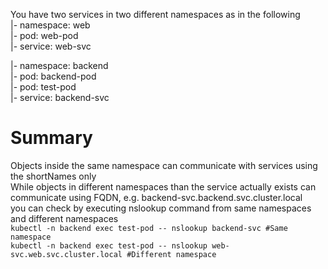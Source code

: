 You have two services in two different namespaces as in the following  
|- namespace: web  
  |- pod: web-pod  
  |- service: web-svc  

|- namespace: backend  
  |- pod: backend-pod  
  |- pod: test-pod  
  |- service: backend-svc    

# Summary
Objects inside the same namespace can communicate with services using the shortNames only  
While objects in different namespaces than the service actually exists can communicate using FQDN, e.g. backend-svc.backend.svc.cluster.local  
you can check by executing nslookup command from same namespaces and different namespaces  
```kubectl -n backend exec test-pod -- nslookup backend-svc #Same namespace```  
```kubectl -n backend exec test-pod -- nslookup web-svc.web.svc.cluster.local #Different namespace```
